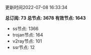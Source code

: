 更新时间2022-07-08 16:33:34

**总订阅: 73**
**总节点: 3678**
**有效节点: 1643**
- ss节点: 1366
- trojan节点: 164
- v2ray节点: 101
- ssr节点: 12
